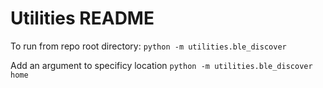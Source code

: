 # Utilities README

To run from repo root directory:
`python -m utilities.ble_discover`

Add an argument to specificy location
`python -m utilities.ble_discover home` 